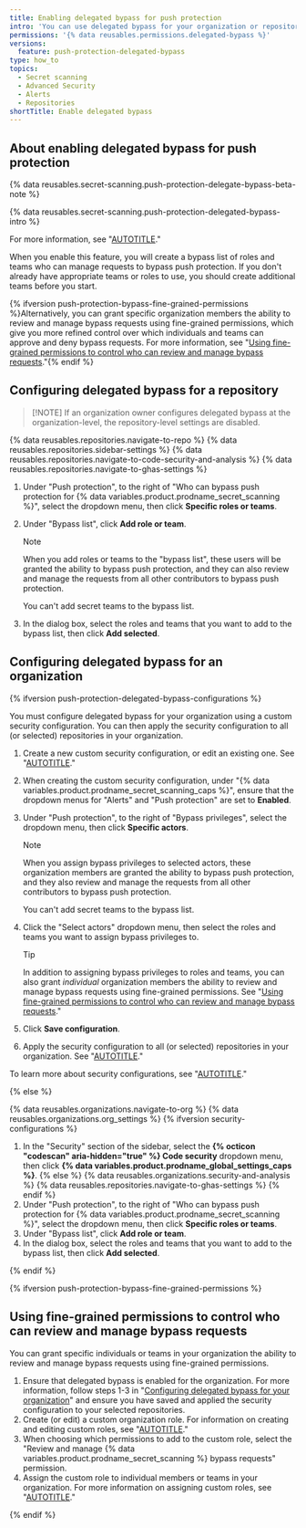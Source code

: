 ```yaml
---
title: Enabling delegated bypass for push protection
intro: 'You can use delegated bypass for your organization or repository to control who can push commits that contain secrets identified by {% data variables.product.prodname_secret_scanning %}.'
permissions: '{% data reusables.permissions.delegated-bypass %}'
versions:
  feature: push-protection-delegated-bypass
type: how_to
topics:
  - Secret scanning
  - Advanced Security
  - Alerts
  - Repositories
shortTitle: Enable delegated bypass
---
```


## About enabling delegated bypass for push protection

{% data reusables.secret-scanning.push-protection-delegate-bypass-beta-note %}

{% data reusables.secret-scanning.push-protection-delegated-bypass-intro %}

For more information, see "[AUTOTITLE](/code-security/secret-scanning/using-advanced-secret-scanning-and-push-protection-features/delegated-bypass-for-push-protection/about-delegated-bypass-for-push-protection)."

When you enable this feature, you will create a bypass list of roles and teams who can manage requests to bypass push protection. If you don't already have appropriate teams or roles to use, you should create additional teams before you start.

{% ifversion push-protection-bypass-fine-grained-permissions %}Alternatively, you can grant specific organization members the ability to review and manage bypass requests using fine-grained permissions, which give you more refined control over which individuals and teams can approve and deny bypass requests. For more information, see "[Using fine-grained permissions to control who can review and manage bypass requests](#using-fine-grained-permissions-to-control-who-can-review-and-manage-bypass-requests)."{% endif %}

## Configuring delegated bypass for a repository

>[!NOTE] If an organization owner configures delegated bypass at the organization-level, the repository-level settings are disabled.

{% data reusables.repositories.navigate-to-repo %}
{% data reusables.repositories.sidebar-settings %}
{% data reusables.repositories.navigate-to-code-security-and-analysis %}
{% data reusables.repositories.navigate-to-ghas-settings %}
1. Under "Push protection", to the right of "Who can bypass push protection for {% data variables.product.prodname_secret_scanning %}", select the dropdown menu, then click **Specific roles or teams**.
1. Under "Bypass list", click **Add role or team**.

   > [!NOTE]
   > When you add roles or teams to the "bypass list", these users will be granted the ability to bypass push protection, and they can also review and manage the requests from all other contributors to bypass push protection.
   >
   > You can't add secret teams to the bypass list.

1. In the dialog box, select the roles and teams that you want to add to the bypass list, then click **Add selected**.

## Configuring delegated bypass for an organization

{% ifversion push-protection-delegated-bypass-configurations %}

You must configure delegated bypass for your organization using a custom security configuration. You can then apply the security configuration to all (or selected) repositories in your organization.

1. Create a new custom security configuration, or edit an existing one. See "[AUTOTITLE](/code-security/securing-your-organization/enabling-security-features-in-your-organization/creating-a-custom-security-configuration#creating-a-custom-security-configuration)."
1. When creating the custom security configuration, under "{% data variables.product.prodname_secret_scanning_caps %}", ensure that the dropdown menus for "Alerts" and "Push protection" are set to **Enabled**.
1. Under "Push protection", to the right of "Bypass privileges", select the dropdown menu, then click **Specific actors**.
  
   > [!NOTE]
   > When you assign bypass privileges to selected actors, these organization members are granted the ability to bypass push protection, and they also review and manage the requests from all other contributors to bypass push protection.
   >
   > You can't add secret teams to the bypass list.

1. Click the "Select actors" dropdown menu, then select the roles and teams you want to assign bypass privileges to.

   > [!TIP]
   > In addition to assigning bypass privileges to roles and teams, you can also grant _individual_ organization members the ability to review and manage bypass requests using fine-grained permissions. See "[Using fine-grained permissions to control who can review and manage bypass requests](#using-fine-grained-permissions-to-control-who-can-review-and-manage-bypass-requests)."

1. Click **Save configuration**.
1. Apply the security configuration to all (or selected) repositories in your organization. See "[AUTOTITLE](/code-security/securing-your-organization/enabling-security-features-in-your-organization/applying-a-custom-security-configuration)."

To learn more about security configurations, see "[AUTOTITLE](/code-security/securing-your-organization/introduction-to-securing-your-organization-at-scale/about-enabling-security-features-at-scale)."

{% else %}

{% data reusables.organizations.navigate-to-org %}
{% data reusables.organizations.org_settings %}
{% ifversion security-configurations %}
1. In the "Security" section of the sidebar, select the **{% octicon "codescan" aria-hidden="true" %} Code security** dropdown menu, then click **{% data variables.product.prodname_global_settings_caps %}**.
{% else %}
{% data reusables.organizations.security-and-analysis %}
{% data reusables.repositories.navigate-to-ghas-settings %}
{% endif %}
1. Under "Push protection", to the right of "Who can bypass push protection for {% data variables.product.prodname_secret_scanning %}", select the dropdown menu, then click **Specific roles or teams**.
1. Under "Bypass list", click **Add role or team**.
1. In the dialog box, select the roles and teams that you want to add to the bypass list, then click **Add selected**.

{% endif %}

{% ifversion push-protection-bypass-fine-grained-permissions %}

## Using fine-grained permissions to control who can review and manage bypass requests

You can grant specific individuals or teams in your organization the ability to review and manage bypass requests using fine-grained permissions.

1. Ensure that delegated bypass is enabled for the organization. For more information, follow steps 1-3 in "[Configuring delegated bypass for your organization](/code-security/secret-scanning/using-advanced-secret-scanning-and-push-protection-features/delegated-bypass-for-push-protection/enabling-delegated-bypass-for-push-protection#configuring-delegated-bypass-for-an-organization)" and ensure you have saved and applied the security configuration to your selected repositories.
1. Create (or edit) a custom organization role. For information on creating and editing custom roles, see "[AUTOTITLE](/organizations/managing-peoples-access-to-your-organization-with-roles/managing-custom-organization-roles#creating-a-custom-role)."
1. When choosing which permissions to add to the custom role, select the "Review and manage {% data variables.product.prodname_secret_scanning %} bypass requests" permission.
1. Assign the custom role to individual members or teams in your organization. For more information on assigning custom roles, see "[AUTOTITLE](/organizations/managing-peoples-access-to-your-organization-with-roles/using-organization-roles#assigning-an-organization-role)."

{% endif %}
